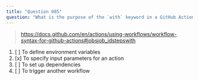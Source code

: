 ```yaml
---
title: "Question 085"
question: "What is the purpose of the `with` keyword in a GitHub Actions workflow?"
---
```



> https://docs.github.com/en/actions/using-workflows/workflow-syntax-for-github-actions#jobsjob_idstepswith
1. [ ] To define environment variables
1. [x] To specify input parameters for an action
1. [ ] To set up dependencies
1. [ ] To trigger another workflow
